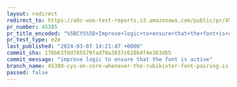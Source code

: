 ```yaml
---
layout: redirect
redirect_to: https://a8c-woo-test-reports.s3.amazonaws.com/public/pr/45385/e2e/index.html
pr_number: 45385
pr_title_encoded: "%5BCYS%5D+Improve+logic+to+ensure+that+the+font+is+active"
pr_test_type: e2e
last_published: "2024-03-07 14:21:47 +0000"
commit_sha: 176b63fdd785570fad70a3837c62864f4e363db5
commit_message: "improve logic to ensure that the font is active"
branch_name: 45380-cys-on-core-whenever-the-rubikinter-font-pairing-is-selected-it-also-highlights-interinter
passed: false
---
```

